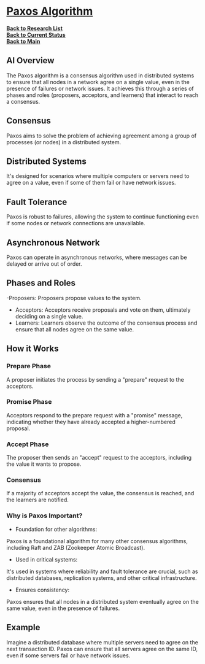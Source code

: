 # **[Paxos Algorithm](https://www.scylladb.com/glossary/paxos-consensus-algorithm/#:~:text=Paxos%20is%20an%20algorithm%20that,%2C%20acceptor%2C%20and%20a%20learner.)**

**[Back to Research List](../../../../research_list.md)**\
**[Back to Current Status](../../../../../a_status/detailed_status.md)**\
**[Back to Main](../../../../../README.md)**

## AI Overview

The Paxos algorithm is a consensus algorithm used in distributed systems to ensure that all nodes in a network agree on a single value, even in the presence of failures or network issues. It achieves this through a series of phases and roles (proposers, acceptors, and learners) that interact to reach a consensus.

## Consensus

Paxos aims to solve the problem of achieving agreement among a group of processes (or nodes) in a distributed system.

## Distributed Systems

It's designed for scenarios where multiple computers or servers need to agree on a value, even if some of them fail or have network issues.

## Fault Tolerance

Paxos is robust to failures, allowing the system to continue functioning even if some nodes or network connections are unavailable.

## Asynchronous Network

Paxos can operate in asynchronous networks, where messages can be delayed or arrive out of order.

## Phases and Roles

-Proposers: Proposers propose values to the system.

- Acceptors: Acceptors receive proposals and vote on them, ultimately deciding on a single value.
- Learners: Learners observe the outcome of the consensus process and ensure that all nodes agree on the same value.

## How it Works

### Prepare Phase

A proposer initiates the process by sending a "prepare" request to the acceptors.

### Promise Phase

Acceptors respond to the prepare request with a "promise" message, indicating whether they have already accepted a higher-numbered proposal.

### Accept Phase

The proposer then sends an "accept" request to the acceptors, including the value it wants to propose.

### Consensus

If a majority of acceptors accept the value, the consensus is reached, and the learners are notified.

### Why is Paxos Important?

- Foundation for other algorithms:

Paxos is a foundational algorithm for many other consensus algorithms, including Raft and ZAB (Zookeeper Atomic Broadcast).

- Used in critical systems:

It's used in systems where reliability and fault tolerance are crucial, such as distributed databases, replication systems, and other critical infrastructure.

- Ensures consistency:

Paxos ensures that all nodes in a distributed system eventually agree on the same value, even in the presence of failures.

## Example

Imagine a distributed database where multiple servers need to agree on the next transaction ID. Paxos can ensure that all servers agree on the same ID, even if some servers fail or have network issues.
